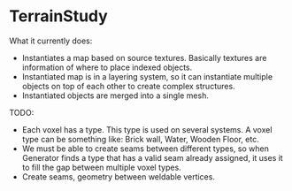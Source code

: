 # TerrainStudy

What it currently does:
* Instantiates a map based on source textures. Basically textures are information of where to place indexed objects.
* Instantiated map is in a layering system, so it can instantiate multiple objects on top of each other to create complex structures.
* Instantiated objects are merged into a single mesh.

TODO:

* Each voxel has a type. This type is used on several systems. A voxel type can be something like: Brick wall, Water, Wooden Floor, etc.
* We must be able to create seams between different types, so when Generator finds a type that has a valid seam already assigned, it uses it to fill the gap between multiple voxel types.
* Create seams, geometry between weldable vertices.
